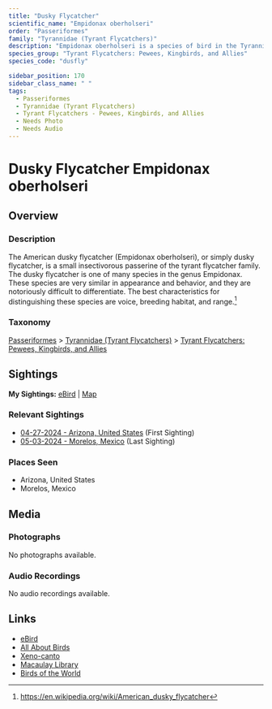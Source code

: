 ```yaml
---
title: "Dusky Flycatcher"
scientific_name: "Empidonax oberholseri"
order: "Passeriformes"
family: "Tyrannidae (Tyrant Flycatchers)"
description: "Empidonax oberholseri is a species of bird in the Tyrannidae (Tyrant Flycatchers) family. It has been observed 2 times."
species_group: "Tyrant Flycatchers: Pewees, Kingbirds, and Allies"
species_code: "dusfly"

sidebar_position: 170
sidebar_class_name: " "
tags: 
  - Passeriformes
  - Tyrannidae (Tyrant Flycatchers)
  - Tyrant Flycatchers - Pewees, Kingbirds, and Allies
  - Needs Photo
  - Needs Audio
---
```


# Dusky Flycatcher <span className='sci_name'>Empidonax oberholseri</span>

## Overview

### Description
The American dusky flycatcher (Empidonax oberholseri), or simply dusky flycatcher, is a small insectivorous passerine of the tyrant flycatcher family.
The dusky flycatcher is one of many species in the genus Empidonax. These species are very similar in appearance and behavior, and they are notoriously difficult to differentiate. The best characteristics for distinguishing these species are voice, breeding habitat, and range.[^1]

[^1]: https://en.wikipedia.org/wiki/American_dusky_flycatcher

### Taxonomy
[Passeriformes](/tags/passeriformes) > [Tyrannidae (Tyrant Flycatchers)](/tags/tyrannidae-tyrant-flycatchers) > [Tyrant Flycatchers: Pewees, Kingbirds, and Allies](/tags/tyrant-flycatchers-pewees-kingbirds-and-allies)


## Sightings

**My Sightings:** [eBird](https://ebird.org/lifelist?r=world&time=life&spp=dusfly) | [Map](/map?species_code=dusfly)

### Relevant Sightings

* [04-27-2024 - Arizona, United States](https://ebird.org/checklist/S170587140) (First Sighting)
* [05-03-2024 - Morelos, Mexico](https://ebird.org/checklist/S171768235) (Last Sighting)

### Places Seen

* Arizona, United States
* Morelos, Mexico



## Media
### Photographs
No photographs available.

### Audio Recordings
No audio recordings available.

## Links
* [eBird](https://ebird.org/species/dusfly) 
* [All About Birds](https://www.allaboutbirds.org/guide/dusfly) 
* [Xeno-canto](https://www.xeno-canto.org/species/empidonax-oberholseri) 
* [Macaulay Library](https://search.macaulaylibrary.org/catalog?taxonCode=dusfly&sort=rating_rank_desc)
* [Birds of the World](https://birdsoftheworld.org/bow/species/dusfly)
